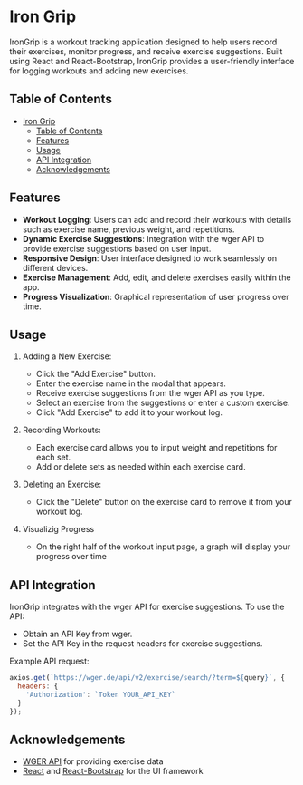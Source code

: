 # Iron Grip

IronGrip is a workout tracking application designed to help users record their exercises, monitor progress, and receive exercise suggestions. Built using React and React-Bootstrap, IronGrip provides a user-friendly interface for logging workouts and adding new exercises.

## Table of Contents

- [Iron Grip](#iron-grip)
  - [Table of Contents](#table-of-contents)
  - [Features](#features)
  - [Usage](#usage)
  - [API Integration](#api-integration)
  - [Acknowledgements](#acknowledgements)

## Features

- **Workout Logging**: Users can add and record their workouts with details such as exercise name, previous weight, and repetitions.
- **Dynamic Exercise Suggestions**: Integration with the wger API to provide exercise suggestions based on user input.
- **Responsive Design**: User interface designed to work seamlessly on different devices.
- **Exercise Management**: Add, edit, and delete exercises easily within the app.
- **Progress Visualization**: Graphical representation of user progress over time.

## Usage

1. Adding a New Exercise:
   - Click the "Add Exercise" button.
   - Enter the exercise name in the modal that appears.
   - Receive exercise suggestions from the wger API as you type.
   - Select an exercise from the suggestions or enter a custom exercise.
   - Click "Add Exercise" to add it to your workout log.

2. Recording Workouts:
   - Each exercise card allows you to input weight and repetitions for each set.
   - Add or delete sets as needed within each exercise card.

3. Deleting an Exercise:
   - Click the "Delete" button on the exercise card to remove it from your workout log.

4. Visualizig Progress
   - On the right half of the workout input page, a graph will display your progress over time

## API Integration

IronGrip integrates with the wger API for exercise suggestions. To use the API:

- Obtain an API Key from wger.
- Set the API Key in the request headers for exercise suggestions.

Example API request:

``` Javascript
axios.get(`https://wger.de/api/v2/exercise/search/?term=${query}`, {
  headers: {
    'Authorization': `Token YOUR_API_KEY`
  }
});
```

## Acknowledgements

- [WGER API](https://wger.de/en/software/api) for providing exercise data
- [React](https://react.dev/) and [React-Bootstrap](https://react-bootstrap.netlify.app/) for the UI framework
